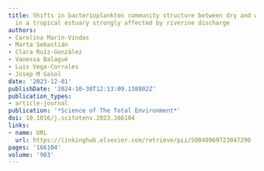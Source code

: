 ```yaml
---
title: Shifts in bacterioplankton community structure between dry and wet seasons
  in a tropical estuary strongly affected by riverine discharge
authors:
- Carolina Marín-Vindas
- Marta Sebastián
- Clara Ruíz-González
- Vanessa Balagué
- Luis Vega-Corrales
- Josep M Gasol
date: '2023-12-01'
publishDate: '2024-10-30T12:13:09.138802Z'
publication_types:
- article-journal
publication: '*Science of The Total Environment*'
doi: 10.1016/j.scitotenv.2023.166104
links:
- name: URL
  url: https://linkinghub.elsevier.com/retrieve/pii/S0048969723047290
pages: '166104'
volume: '903'
---
```

